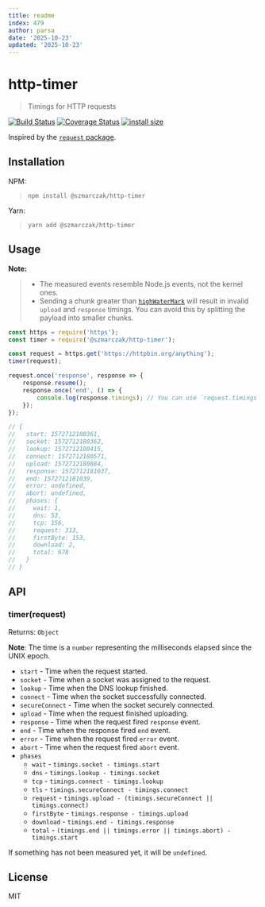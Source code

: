 ```yaml
---
title: readme
index: 479
author: parsa
date: '2025-10-23'
updated: '2025-10-23'
---
```

# http-timer
> Timings for HTTP requests

[![Build Status](https://travis-ci.org/szmarczak/http-timer.svg?branch=master)](https://travis-ci.org/szmarczak/http-timer)
[![Coverage Status](https://coveralls.io/repos/github/szmarczak/http-timer/badge.svg?branch=master)](https://coveralls.io/github/szmarczak/http-timer?branch=master)
[![install size](https://packagephobia.now.sh/badge?p=@szmarczak/http-timer)](https://packagephobia.now.sh/result?p=@szmarczak/http-timer)

Inspired by the [`request` package](https://github.com/request/request).

## Installation

NPM:

> `npm install @szmarczak/http-timer`

Yarn:

> `yarn add @szmarczak/http-timer`

## Usage
**Note:**
> - The measured events resemble Node.js events, not the kernel ones.
> - Sending a chunk greater than [`highWaterMark`](https://nodejs.org/api/stream.html#stream_new_stream_writable_options) will result in invalid `upload` and `response` timings. You can avoid this by splitting the payload into smaller chunks.

```js
const https = require('https');
const timer = require('@szmarczak/http-timer');

const request = https.get('https://httpbin.org/anything');
timer(request);

request.once('response', response => {
	response.resume();
	response.once('end', () => {
		console.log(response.timings); // You can use `request.timings` as well
	});
});

// {
//   start: 1572712180361,
//   socket: 1572712180362,
//   lookup: 1572712180415,
//   connect: 1572712180571,
//   upload: 1572712180884,
//   response: 1572712181037,
//   end: 1572712181039,
//   error: undefined,
//   abort: undefined,
//   phases: {
//     wait: 1,
//     dns: 53,
//     tcp: 156,
//     request: 313,
//     firstByte: 153,
//     download: 2,
//     total: 678
//   }
// }
```

## API

### timer(request)

Returns: `Object`

**Note**: The time is a `number` representing the milliseconds elapsed since the UNIX epoch.

- `start` - Time when the request started.
- `socket` - Time when a socket was assigned to the request.
- `lookup` - Time when the DNS lookup finished.
- `connect` - Time when the socket successfully connected.
- `secureConnect` - Time when the socket securely connected.
- `upload` - Time when the request finished uploading.
- `response` - Time when the request fired `response` event.
- `end` - Time when the response fired `end` event.
- `error` - Time when the request fired `error` event.
- `abort` - Time when the request fired `abort` event.
- `phases`
	- `wait` - `timings.socket - timings.start`
	- `dns` - `timings.lookup - timings.socket`
	- `tcp` - `timings.connect - timings.lookup`
	- `tls` - `timings.secureConnect - timings.connect`
	- `request` - `timings.upload - (timings.secureConnect || timings.connect)`
	- `firstByte` - `timings.response - timings.upload`
	- `download` - `timings.end - timings.response`
	- `total` - `(timings.end || timings.error || timings.abort) - timings.start`

If something has not been measured yet, it will be `undefined`.

## License

MIT
